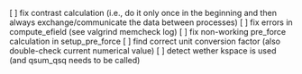 [ ] fix contrast calculation (i.e., do it only once in the beginning and then always exchange/communicate the data between processes)
[ ] fix errors in compute_efield (see valgrind memcheck log)
[ ] fix non-working pre_force calculation in setup_pre_force
[ ] find correct unit conversion factor (also double-check current numerical value)
[ ] detect wether kspace is used (and qsum_qsq needs to be called)

